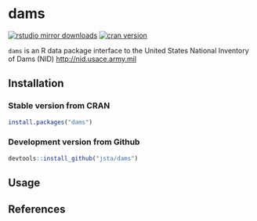 
dams
====

[![rstudio mirror downloads](http://cranlogs.r-pkg.org/badges/dams?color=C9A115)](https://github.com/metacran/cranlogs.app) [![cran version](http://www.r-pkg.org/badges/version/dams)](https://cran.r-project.org/package=dams)

`dams` is an R data package interface to the United States National Inventory of Dams (NID) <http://nid.usace.army.mil>

Installation
------------

### Stable version from CRAN

``` r
install.packages("dams")
```

### Development version from Github

``` r
devtools::install_github("jsta/dams")
```

Usage
-----

References
----------

<!-- README.md is generated from README.Rmd. Please edit that file -->
